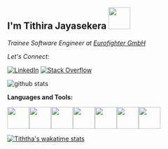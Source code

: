 

<h2> I'm Tithira Jayasekera <img src="https://media.giphy.com/media/12oufCB0MyZ1Go/giphy.gif" width="50"></h2>
<p><em>Trainee Software Engineer at <a href="https://www.eurofighter.com">Eurofighter GmbH</a>
</em></p>


<div align="left">

<i>Let's Connect:</i><br>

<a href="https://www.linkedin.com/in/tithira97/" target="_blank"><img src="https://img.shields.io/badge/LinkedIn-%230077B5.svg?&style=flat-square&logo=linkedin&logoColor=white" alt="LinkedIn"></a>
[![Stack Overflow](https://img.shields.io/badge/-Stack%20Overflow-222222?style=flat-square&logo=stack-overflow&logoColor=white&link=https://stackoverflow.com/users/7964905/tithira)](https://stackoverflow.com/users/7964905/tithira)

</div>

![github stats](https://github-readme-stats.vercel.app/api?username=tiththa&show_icons=true)

**Languages and Tools:** 
<p align="left">
  <img src="https://media.giphy.com/media/kHlrPbN9zaoOo7KXDo/source.gif" width="50"><img src="https://media3.giphy.com/media/kdFc8fubgS31b8DsVu/giphy.webp" width="50"><img src="https://media.giphy.com/media/SU2ic3wTfuC6JhD1lA/giphy.gif" width="50"><img src="https://media3.giphy.com/media/ln7z2eWriiQAllfVcn/200w.webp" width="50"><img src="https://i.giphy.com/media/LMt9638dO8dftAjtco/200.webp" width="50"><img src="https://i.giphy.com/media/eNAsjO55tPbgaor7ma/200w.webp" width="50"><img src="https://i.giphy.com/media/IdyAQJVN2kVPNUrojM/200.webp" width="50">
  
</p>

<!--START_SECTION:waka-->
[![Tiththa's wakatime stats](https://github-readme-stats.vercel.app/api/wakatime?username=Tiththa)](https://github.com/anuraghazra/github-readme-stats)
<!--END_SECTION:waka-->


